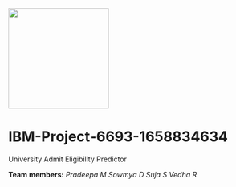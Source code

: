 <img src="" data-canonical-src="" width="200" />

# IBM-Project-6693-1658834634
University Admit Eligibility Predictor

**Team members:**
_Pradeepa M_
_Sowmya D_
_Suja S_
_Vedha R_
